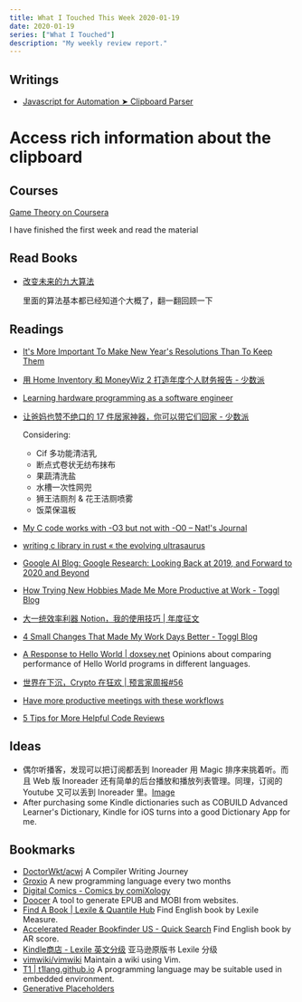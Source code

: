 ```yaml
---
title: What I Touched This Week 2020-01-19
date: 2020-01-19
series: ["What I Touched"]
description: "My weekly review report."
---
```


## Writings

* [Javascript for Automation ➤ Clipboard Parser](https://gist.github.com/doitian/a2a0bfea5e01b946926449ce1b2a38fb)

#     Access rich information about the clipboard

## Courses

[Game Theory on Coursera](https://www.coursera.org/learn/game-theory-1/home/info)

I have finished the first week and read the material 

## Read Books

* [改变未来的九大算法](https://www.goodreads.com/review/show/3130720469)

    里面的算法基本都已经知道个大概了，翻一翻回顾一下

## Readings

* [It's More Important To Make New Year's Resolutions Than To Keep Them](https://blog.toggl.com/it-doesnt-matter-if-you-keep-new-years-resolutions/)
* [用 Home Inventory 和 MoneyWiz 2 打造年度个人财务报告 - 少数派](https://sspai.com/post/58469)
* [Learning hardware programming as a software engineer](https://blog.athrunen.dev/learning-hardware-programming-as-a-software-engineer/)
* [让爸妈也赞不绝口的 17 件居家神器，你可以带它们回家 - 少数派](https://sspai.com/post/58463)

    Considering:

    - Cif 多功能清洁乳
    - 断点式卷状无纺布抹布
    - 果蔬清洗盐
    - 水槽一次性网兜
    - 狮王洁厕剂 & 花王洁厕喷雾
    - 饭菜保温板

* [My C code works with -O3 but not with -O0 – Nat!'s Journal](https://www.mulle-kybernetik.com/weblog/2020/compiler_or_cpu.html)
* [writing c library in rust « the evolving ultrasaurus](https://www.ultrasaurus.com/2020/01/writing-c-library-in-rust/)
* [Google AI Blog: Google Research: Looking Back at 2019, and Forward to 2020 and Beyond](https://ai.googleblog.com/2020/01/google-research-looking-back-at-2019.html?m=1)
* [How Trying New Hobbies Made Me More Productive at Work - Toggl Blog](https://blog.toggl.com/how-trying-new-hobbies-made-me-more-productive-at-work/)
* [大一统效率利器 Notion，我的使用技巧 | 年度征文](https://sspai.com/post/58436)
* [4 Small Changes That Made My Work Days Better - Toggl Blog](https://blog.toggl.com/4-small-changes-that-made-my-work-days-better/)
* [A Response to Hello World | doxsey.net](https://www.doxsey.net/blog/a-response-to-hello-world) Opinions about comparing performance of Hello World programs in different languages.
* [世界在下沉，Crypto 在狂欢 | 预言家周报#56](http://mp.weixin.qq.com/s?__biz=MzA4MzE1MzQ3MA==&mid=2450142967&idx=1&sn=3baf24e1a9ce8efd0e237cab15ebc947&chksm=880451a6bf73d8b06a43f553d23616a5c96ef5c5b5bab852cfeafe1a99955c7210d31b5a4f33)
* [Have more productive meetings with these workflows](https://zapier.com/blog/streamline-meetings/)
* [5 Tips for More Helpful Code Reviews](https://thoughtbot.com/blog/five-tips-for-more-helpful-code-reviews)

## Ideas

* 偶尔听播客，发现可以把订阅都丢到 Inoreader 用 Magic 排序来挑着听。而且 Web 版 Inoreader 还有简单的后台播放和播放列表管理。同理，订阅的 Youtube 又可以丢到 Inoreader 里。[Image](https://twitter.com/doitian/status/1216334774454882304/photo/1)
* After purchasing some Kindle dictionaries such as COBUILD Advanced Learner's Dictionary, Kindle for iOS turns into a good Dictionary App for me.

## Bookmarks

- [DoctorWkt/acwj](https://github.com/DoctorWkt/acwj) A Compiler Writing Journey
- [Groxio](https://grox.io) A new programming language every two months
- [Digital Comics - Comics by comiXology](https://www.comixology.com/)
- [Doocer](https://doocer.com/my/home) A tool to generate EPUB and MOBI from websites.
- [Find A Book | Lexile & Quantile Hub](https://hub.lexile.com/find-a-book/book-results) Find English book by Lexile Measure.
- [Accelerated Reader Bookfinder US - Quick Search](https://www.arbookfind.com) Find English book by AR score.
- [Kindle商店 - Lexile 英文分级](https://www.amazon.cn/b?_encoding=UTF8&node=1974674071&pf_rd_i=116170071&pf_rd_m=A1AJ19PSB66TGU&pf_rd_p=429ba31d-1e1f-4454-85b7-5bc99a394bb9&pf_rd_r=9M4SMMHTQCVFF1N03E7R&pf_rd_s=tcg-slide-7&pf_rd_t=101&ref_=ch_auto_pc_slides) 亚马逊原版书 Lexile 分级
- [vimwiki/vimwiki](https://github.com/vimwiki/vimwiki) Maintain a wiki using
    Vim.
- [T1 | t1lang.github.io](https://t1lang.github.io) A programming language may be suitable used in embedded environment.
- [Generative Placeholders](https://generative-placeholders.glitch.me/?utm_source=Iterable&utm_medium=email&utm_campaign=the_overflow_newsletter&utm_content=01-07-20)

